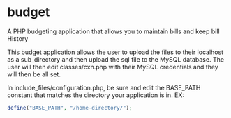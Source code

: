 # budget
A PHP budgeting application that allows you to maintain bills and keep bill History

This budget application allows the user to upload the files to their localhost as a sub_directory and then upload the sql file to the MySQL database.
The user will then edit classes/cxn.php with their MySQL credentials and they will then be all set.

In include_files/configuration.php, be sure and edit the BASE_PATH constant that matches the directory your application is in. EX: 
```php
define("BASE_PATH", "/home-directory/");
```
